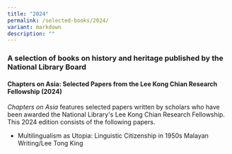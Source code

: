 ```yaml
---
title: "2024"
permalink: /selected-books/2024/
variant: markdown
description: ""
---
```

### A selection of books on history and heritage published by the National Library Board

#### <a style="text-decoration: none; font-weight: bold;" href="https://nlb.overdrive.com/media/10138662" target="_blank" id="coa">Chapters on Asia: Selected Papers from the Lee Kong Chian Research Fellowship (2024)</a> 
<i>Chapters on Asia</i> features selected papers written by scholars who have been awarded the National Library's Lee Kong Chian Research Fellowship. This 2024 edition consists of the following papers.

* Multilingualism as Utopia: Linguistic Citizenship in 1950s Malayan Writing/Lee Tong King






